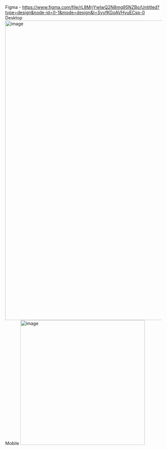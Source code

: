 Figma - https://www.figma.com/file/rL8MrjYwIwQ2N8mg95NZBo/Untitled?type=design&node-id=0-1&mode=design&t=SyyfKGoAVHyuECsp-0
Desktop
<img width="960" alt="image" src="https://github.com/mehribanaskerofa/Make-money-with-us/assets/74506433/867f1ca7-2db8-4aff-92f3-550b5bd57b0b">
Mobile
<img width="400" alt="image" src="https://github.com/mehribanaskerofa/Make-money-with-us/assets/74506433/30986b1e-5640-4e27-96ce-31f07389a43b">
